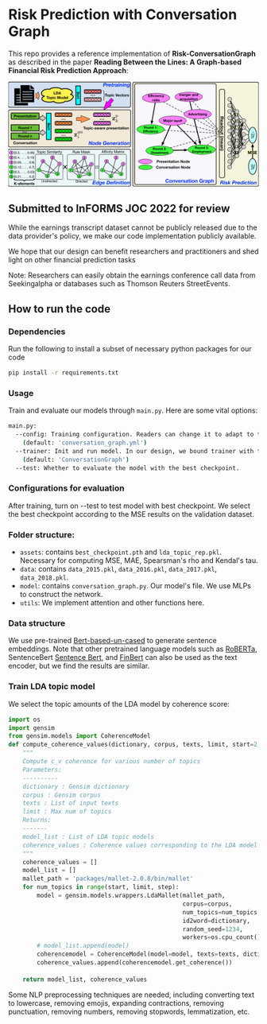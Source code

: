 # Risk Prediction with Conversation Graph

This repo provides a reference implementation of **Risk-ConversationGraph** as described in the paper **Reading Between the Lines: A Graph-based Financial
Risk Prediction Approach**:

![Conversation Graph](pics/graph_architecture.png)


Submitted to InFORMS JOC 2022 for review
--------------------

While the earnings transcript dataset cannot be publicly released due to the data provider's policy, we make our code implementation publicly available.

We hope that our design can benefit researchers and practitioners and shed light on other financial prediction tasks

Note: Researchers can easily obtain the earnings conference call data from Seekingalpha or databases such as Thomson Reuters StreetEvents.

## How to run the code

### Dependencies

Run the following to install a subset of necessary python packages for our code
```sh
pip install -r requirements.txt
```

### Usage

Train and evaluate our models through `main.py`. Here are some vital options:
```sh
main.py:
  --config: Training configuration. Readers can change it to adapt to their specific tasks.
    (default: 'conversation_graph.yml')
  --trainer: Init and run model. In our design, we bound trainer with their specific model.
    (default: 'ConversationGraph')
  --test: Whether to evaluate the model with the best checkpoint.
```

### Configurations for evaluation
After training, turn on --test to test model with best checkpoint. We select the best checkpoint according to the MSE results on the validation dataset.

### Folder structure:
* `assets`: contains `best_checkpoint.pth` and `lda_topic_rep.pkl`. Necessary for computing MSE, MAE, Spearsman's rho and Kendal's tau.
* `data`: contains `data_2015.pkl`, `data_2016.pkl`, `data_2017.pkl`, `data_2018.pkl`.
* `model`: contains `conversation_graph.py`. Our model's file. We use MLPs to construct the network.
* `utils`: We implement attention and other functions here.

### Data structure
We use pre-trained [Bert-based-un-cased](https://huggingface.co/bert-base-uncased) to generate sentence embeddings. Note that other pretrained language models such as [RoBERTa](https://huggingface.co/roberta-base), SentenceBert [Sentence Bert](https://www.sbert.net/), and [FinBert](https://huggingface.co/yiyanghkust/finbert-pretrain) can also be used as the text encoder, but we find the results are similar.


### Train LDA topic model
We select the topic amounts of the LDA model by coherence score:
```python
import os
import gensim
from gensim.models import CoherenceModel
def compute_coherence_values(dictionary, corpus, texts, limit, start=2, step=3):
    """
    Compute c_v coherence for various number of topics
    Parameters:
    ----------
    dictionary : Gensim dictionary
    corpus : Gensim corpus
    texts : List of input texts
    limit : Max num of topics
    Returns:
    -------
    model_list : List of LDA topic models
    coherence_values : Coherence values corresponding to the LDA model with respective number of topics
    """
    coherence_values = []
    model_list = []
    mallet_path = 'packages/mallet-2.0.8/bin/mallet'
    for num_topics in range(start, limit, step):
        model = gensim.models.wrappers.LdaMallet(mallet_path,
                                                 corpus=corpus,
                                                 num_topics=num_topics,
                                                 id2word=dictionary,
                                                 random_seed=1234,
                                                 workers=os.cpu_count())
        # model_list.append(model)
        coherencemodel = CoherenceModel(model=model, texts=texts, dictionary=dictionary, coherence='c_v')
        coherence_values.append(coherencemodel.get_coherence())

    return model_list, coherence_values
```
Some NLP preprocessing techniques are needed, including converting text to lowercase, removing emojis, expanding contractions, removing punctuation, removing numbers, removing stopwords, lemmatization, etc.
